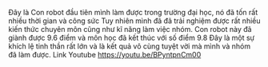 Đây là Con robot đầu tiên mình làm được trong trường đại học, nó đã tốn rất nhiều thời gian và công sức 
Tuy nhiên mình đã đã trải nghiệm được rất nhiều kiến thức chuyên môn cũng như kĩ năng làm việc nhóm.
Con robot này đã giành được 9.6 điểm và môn học đã kết thúc với số điểm 9.8
Đây là một sự khích lệ tinh thần rất lớn và là kết quả vô cùng tuyệt vời mà mình và nhóm đã làm được.
Link Youtube https://youtu.be/BPyntpnCm00
